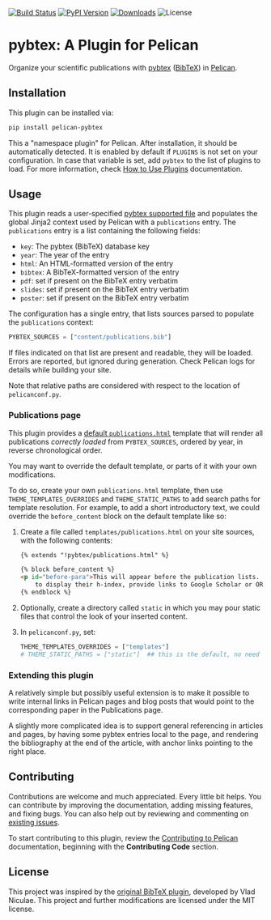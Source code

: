 <!--
SPDX-FileCopyrightText: Copyright © 2024 André Anjos <andre.dos.anjos@gmail.com>
SPDX-License-Identifier: MIT
-->

[![Build Status](https://img.shields.io/github/actions/workflow/status/pelican-plugins/pelican-pybtex/main.yml?branch=main)](https://github.com/anjos/pelican-pybtex/actions)
[![PyPI Version](https://img.shields.io/pypi/v/pelican-pybtex)](https://pypi.org/project/pelican-pybtex/)
[![Downloads](https://img.shields.io/pypi/dm/pelican-pybtex)](https://pypi.org/project/pelican-pybtex/)
![License](https://img.shields.io/pypi/l/pelican-pybtex?color=blue)

# pybtex: A Plugin for Pelican

Organize your scientific publications with [pybtex](https://pybtex.org)
([BibTeX](https://www.bibtex.com/g/bibtex-format/)) in [Pelican](https://getpelican.com).

## Installation

This plugin can be installed via:

```sh
pip install pelican-pybtex
````

This a "namespace plugin" for Pelican.  After installation, it should be automatically
detected.  It is enabled by default if `PLUGINS` is not set on your configuration.  In
case that variable is set, add `pybtex` to the list of plugins to load. For more
information, check [How to Use
Plugins](https://docs.getpelican.com/en/latest/plugins.html#how-to-use-plugins)
documentation.

## Usage

This plugin reads a user-specified [pybtex supported
file](https://docs.pybtex.org/formats.html#bibliography-formats) and populates the
global Jinja2 context used by Pelican with a `publications` entry.  The `publications`
entry is a list containing the following fields:

* `key`: The pybtex (BibTeX) database key
* `year`: The year of the entry
* `html`: An HTML-formatted version of the entry
* `bibtex`: A BibTeX-formatted version of the entry
* `pdf`: set if present on the BibTeX entry verbatim
* `slides`: set if present on the BibTeX entry verbatim
* `poster`: set if present on the BibTeX entry verbatim

The configuration has a single entry, that lists sources parsed to populate the
`publications` context:

```python
PYBTEX_SOURCES = ["content/publications.bib"]
```

If files indicated on that list are present and readable, they will be loaded. Errors are
reported, but ignored during generation.  Check Pelican logs for details while building
your site.

Note that relative paths are considered with respect to the location of
`pelicanconf.py`.

### Publications page

This plugin provides a [default
`publications.html`](src/pelican/plugins/pybtex/templates/publications.html) template
that will render all publications *correctly loaded* from `PYBTEX_SOURCES`, ordered by
year, in reverse chronological order.

You may want to override the default template, or parts of it with your own modifications.

To do so, create your own `publications.html` template, then use
`THEME_TEMPLATES_OVERRIDES` and `THEME_STATIC_PATHS` to add search paths for template
resolution.  For example, to add a short introductory text, we could override the
`before_content` block on the default template like so:

1. Create a file called `templates/publications.html` on your site sources, with the
   following contents:

   ```html
   {% extends "!pybtex/publications.html" %}

   {% block before_content %}
   <p id="before-para">This will appear before the publication lists. One could use this
       to display their h-index, provide links to Google Scholar or ORCid.</p>
   {% endblock %}
   ```

2. Optionally, create a directory called `static` in which you may pour static files
   that control the look of your inserted content.
3. In `pelicanconf.py`, set:

   ```python
   THEME_TEMPLATES_OVERRIDES = ["templates"]
   # THEME_STATIC_PATHS = ["static"]  ## this is the default, no need to set it.
   ```

### Extending this plugin

A relatively simple but possibly useful extension is to make it possible to write
internal links in Pelican pages and blog posts that would point to the corresponding
paper in the Publications page.

A slightly more complicated idea is to support general referencing in articles and
pages, by having some pybtex entries local to the page, and rendering the bibliography
at the end of the article, with anchor links pointing to the right place.

## Contributing

Contributions are welcome and much appreciated. Every little bit helps. You can
contribute by improving the documentation, adding missing features, and fixing bugs. You
can also help out by reviewing and commenting on [existing
issues](https://github.com/anjos/pelican-pybtex/issues).

To start contributing to this plugin, review the [Contributing to
Pelican](https://docs.getpelican.com/en/latest/contribute.html) documentation, beginning
with the **Contributing Code** section.

## License

This project was inspired by the [original BibTeX
plugin](https://github.com/vene/pelican-bibtex), developed by Vlad Niculae. This project
and further modifications are licensed under the MIT license.
